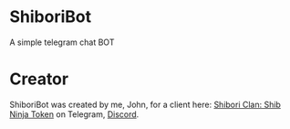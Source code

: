 # ShiboriBot
 A simple telegram chat BOT

# Creator
ShiboriBot was created by me, John, for a client here: <a href = "https://t.co/Wx1BfiNx9Y">Shibori Clan: Shib Ninja Token</a> on Telegram, <a href = "https://discord.gg/4FFXcmeg">Discord</a>.

